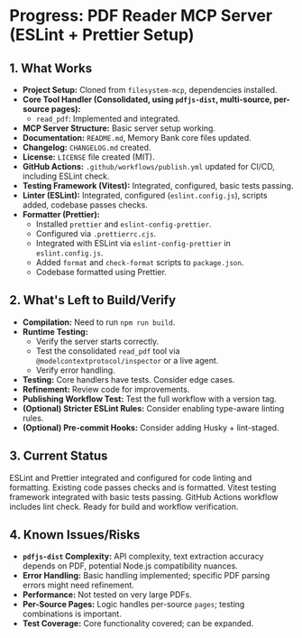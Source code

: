 <!-- Version: 1.4 | Last Updated: 2025-04-06 | Updated By: Roo -->

# Progress: PDF Reader MCP Server (ESLint + Prettier Setup)

## 1. What Works

- **Project Setup:** Cloned from `filesystem-mcp`, dependencies installed.
- **Core Tool Handler (Consolidated, using `pdfjs-dist`, multi-source,
  per-source pages):**
  - `read_pdf`: Implemented and integrated.
- **MCP Server Structure:** Basic server setup working.
- **Documentation:** `README.md`, Memory Bank core files updated.
- **Changelog:** `CHANGELOG.md` created.
- **License:** `LICENSE` file created (MIT).
- **GitHub Actions:** `.github/workflows/publish.yml` updated for CI/CD, including ESLint check.
- **Testing Framework (Vitest):** Integrated, configured, basic tests passing.
- **Linter (ESLint):** Integrated, configured (`eslint.config.js`), scripts added, codebase passes checks.
- **Formatter (Prettier):**
  - Installed `prettier` and `eslint-config-prettier`.
  - Configured via `.prettierrc.cjs`.
  - Integrated with ESLint via `eslint-config-prettier` in `eslint.config.js`.
  - Added `format` and `check-format` scripts to `package.json`.
  - Codebase formatted using Prettier.

## 2. What's Left to Build/Verify

- **Compilation:** Need to run `npm run build`.
- **Runtime Testing:**
  - Verify the server starts correctly.
  - Test the consolidated `read_pdf` tool via `@modelcontextprotocol/inspector` or a live agent.
  - Verify error handling.
- **Testing:** Core handlers have tests. Consider edge cases.
- **Refinement:** Review code for improvements.
- **Publishing Workflow Test:** Test the full workflow with a version tag.
- **(Optional) Stricter ESLint Rules:** Consider enabling type-aware linting rules.
- **(Optional) Pre-commit Hooks:** Consider adding Husky + lint-staged.

## 3. Current Status

ESLint and Prettier integrated and configured for code linting and formatting. Existing code passes checks and is formatted. Vitest testing framework integrated with basic tests passing. GitHub Actions workflow includes lint check. Ready for build and workflow verification.

## 4. Known Issues/Risks

- **`pdfjs-dist` Complexity:** API complexity, text extraction accuracy depends on PDF, potential Node.js compatibility nuances.
- **Error Handling:** Basic handling implemented; specific PDF parsing errors might need refinement.
- **Performance:** Not tested on very large PDFs.
- **Per-Source Pages:** Logic handles per-source `pages`; testing combinations is important.
- **Test Coverage:** Core functionality covered; can be expanded.
